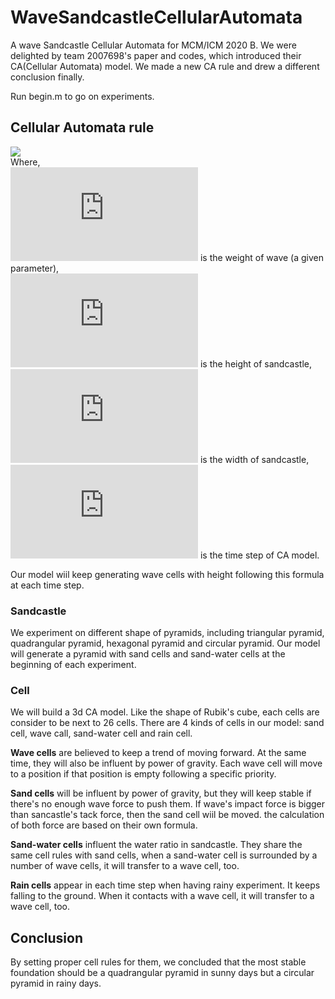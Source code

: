 # WaveSandcastleCellularAutomata
A wave Sandcastle Cellular Automata for MCM/ICM 2020 B. We were delighted by team 2007698's paper and codes, which introduced their CA(Cellular Automata) model. We made a new CA rule and drew a different conclusion finally.

Run begin.m to go on experiments.

## Cellular Automata rule

![](http://latex.codecogs.com/svg.latex?h_w=\\begin{cases}max\\{w_wh(sin(\\frac{2\\pi}{d}i)+\\frac{sin(\\frac{\\pi}{d}i)}{1.8}),1\\},(4k+1)d<i<(4k+2)d,k=0,1,2,...\\\\0,else\\\\\\end{cases})    
Where,    
![](http://latex.codecogs.com/svg.latex?w_w) is the weight of wave (a given parameter),        
![](http://latex.codecogs.com/svg.latex?h) is the height of sandcastle,    
![](http://latex.codecogs.com/svg.latex?d) is the width of sandcastle,     
![](http://latex.codecogs.com/svg.latex?i) is the time step of CA model.

Our model wiil keep generating wave cells with height following this formula at each time step.

### Sandcastle
We experiment on different shape of pyramids, including triangular pyramid, quadrangular pyramid, hexagonal pyramid and circular pyramid. Our model will generate a pyramid with sand cells and sand-water cells at the beginning of each experiment.

### Cell
We will build a 3d CA model. Like the shape of Rubik's cube, each cells are consider to be next to 26 cells. There are 4 kinds of cells in our model: sand cell, wave call, sand-water cell and rain cell. 

**Wave cells** are believed to keep a trend of moving forward. At the same time, they will also be influent by power of gravity. Each wave cell will move to a position if that position is empty following a specific priority.

**Sand cells** will be influent by power of gravity, but they will keep stable if there's no enough wave force to push them. If wave's impact force is bigger than sancastle's tack force, then the sand cell wiil be moved. the calculation of both force are based on their own formula.

**Sand-water cells** influent the water ratio in sandcastle. They share the same cell rules with sand cells, when a sand-water cell is surrounded by a number of wave cells, it will transfer to a wave cell, too.

**Rain cells** appear in each time step when having rainy experiment. It keeps falling to the ground. When it contacts with a wave cell, it will transfer to a wave cell, too.

## Conclusion
By setting proper cell rules for them, we concluded that the most stable foundation should be a quadrangular pyramid in sunny days but a circular pyramid in rainy days.
